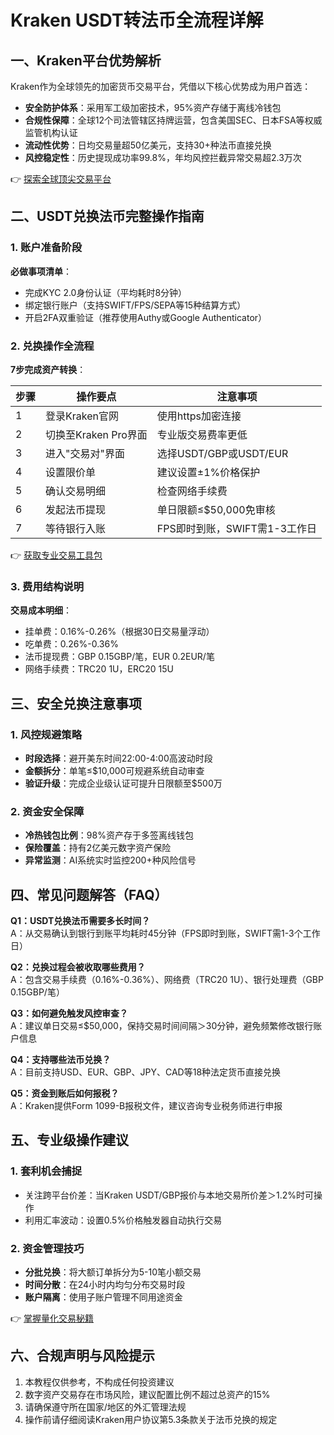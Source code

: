 # Kraken USDT转法币全流程详解

## 一、Kraken平台优势解析
Kraken作为全球领先的加密货币交易平台，凭借以下核心优势成为用户首选：
- **安全防护体系**：采用军工级加密技术，95%资产存储于离线冷钱包
- **合规性保障**：全球12个司法管辖区持牌运营，包含美国SEC、日本FSA等权威监管机构认证
- **流动性优势**：日均交易量超50亿美元，支持30+种法币直接兑换
- **风控稳定性**：历史提现成功率99.8%，年均风控拦截异常交易超2.3万次

👉 [探索全球顶尖交易平台](https://bit.ly/okx_welcome)

## 二、USDT兑换法币完整操作指南

### 1. 账户准备阶段
**必做事项清单**：
- 完成KYC 2.0身份认证（平均耗时8分钟）
- 绑定银行账户（支持SWIFT/FPS/SEPA等15种结算方式）
- 开启2FA双重验证（推荐使用Authy或Google Authenticator）

### 2. 兑换操作全流程
**7步完成资产转换**：

| 步骤 | 操作要点 | 注意事项 |
|------|----------|----------|
| 1 | 登录Kraken官网 | 使用https加密连接 |
| 2 | 切换至Kraken Pro界面 | 专业版交易费率更低 |
| 3 | 进入"交易对"界面 | 选择USDT/GBP或USDT/EUR |
| 4 | 设置限价单 | 建议设置±1%价格保护 |
| 5 | 确认交易明细 | 检查网络手续费 |
| 6 | 发起法币提现 | 单日限额≤$50,000免审核 |
| 7 | 等待银行入账 | FPS即时到账，SWIFT需1-3工作日 |

👉 [获取专业交易工具包](https://bit.ly/okx_welcome)

### 3. 费用结构说明
**交易成本明细**：
- 挂单费：0.16%-0.26%（根据30日交易量浮动）
- 吃单费：0.26%-0.36%
- 法币提现费：GBP 0.15GBP/笔，EUR 0.2EUR/笔
- 网络手续费：TRC20 1U，ERC20 15U

## 三、安全兑换注意事项

### 1. 风控规避策略
- **时段选择**：避开美东时间22:00-4:00高波动时段
- **金额拆分**：单笔≤$10,000可规避系统自动审查
- **验证升级**：完成企业级认证可提升日限额至$500万

### 2. 资金安全保障
- **冷热钱包比例**：98%资产存于多签离线钱包
- **保险覆盖**：持有2亿美元数字资产保险
- **异常监测**：AI系统实时监控200+种风险信号

## 四、常见问题解答（FAQ）

**Q1：USDT兑换法币需要多长时间？**  
A：从交易确认到银行到账平均耗时45分钟（FPS即时到账，SWIFT需1-3个工作日）

**Q2：兑换过程会被收取哪些费用？**  
A：包含交易手续费（0.16%-0.36%）、网络费（TRC20 1U）、银行处理费（GBP 0.15GBP/笔）

**Q3：如何避免触发风控审查？**  
A：建议单日交易≤$50,000，保持交易时间间隔＞30分钟，避免频繁修改银行账户信息

**Q4：支持哪些法币兑换？**  
A：目前支持USD、EUR、GBP、JPY、CAD等18种法定货币直接兑换

**Q5：资金到账后如何报税？**  
A：Kraken提供Form 1099-B报税文件，建议咨询专业税务师进行申报

## 五、专业级操作建议

### 1. 套利机会捕捉
- 关注跨平台价差：当Kraken USDT/GBP报价与本地交易所价差＞1.2%时可操作
- 利用汇率波动：设置0.5%价格触发器自动执行交易

### 2. 资金管理技巧
- **分批兑换**：将大额订单拆分为5-10笔小额交易
- **时间分散**：在24小时内均匀分布交易时段
- **账户隔离**：使用子账户管理不同用途资金

👉 [掌握量化交易秘籍](https://bit.ly/okx_welcome)

## 六、合规声明与风险提示
1. 本教程仅供参考，不构成任何投资建议
2. 数字资产交易存在市场风险，建议配置比例不超过总资产的15%
3. 请确保遵守所在国家/地区的外汇管理法规
4. 操作前请仔细阅读Kraken用户协议第5.3条款关于法币兑换的规定
